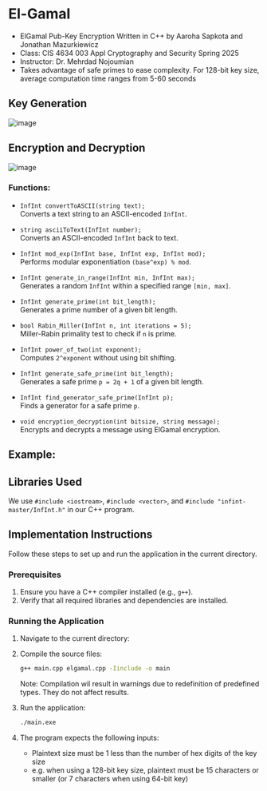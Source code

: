 # El-Gamal
 - ElGamal Pub-Key Encryption Written in C++ by Aaroha Sapkota and Jonathan Mazurkiewicz
 - Class: CIS 4634 003 Appl Cryptography and Security Spring 2025
 - Instructor: Dr. Mehrdad Nojoumian
 - Takes advantage of safe primes to ease complexity. For 128-bit key size, average computation time ranges from 5-60 seconds 

## Key Generation
![image](https://github.com/user-attachments/assets/5b0b3f40-b632-4174-b857-1cd8634f7d1a)

## Encryption and Decryption
![image](https://github.com/user-attachments/assets/ead2b56e-7e4b-4847-a5f4-caf883f20f08)

### Functions:

- `InfInt convertToASCII(string text);`  
  Converts a text string to an ASCII-encoded `InfInt`.

- `string asciiToText(InfInt number);`  
  Converts an ASCII-encoded `InfInt` back to text.

- `InfInt mod_exp(InfInt base, InfInt exp, InfInt mod);`  
  Performs modular exponentiation `(base^exp) % mod`.

- `InfInt generate_in_range(InfInt min, InfInt max);`  
  Generates a random `InfInt` within a specified range `[min, max]`.

- `InfInt generate_prime(int bit_length);`  
  Generates a prime number of a given bit length.

- `bool Rabin_Miller(InfInt n, int iterations = 5);`  
  Miller-Rabin primality test to check if `n` is prime.

- `InfInt power_of_two(int exponent);`  
  Computes `2^exponent` without using bit shifting.

- `InfInt generate_safe_prime(int bit_length);`  
  Generates a safe prime `p = 2q + 1` of a given bit length.

- `InfInt find_generator_safe_prime(InfInt p);`  
  Finds a generator for a safe prime `p`.

- `void encryption_decryption(int bitsize, string message);`  
  Encrypts and decrypts a message using ElGamal encryption.


## Example:


## Libraries Used
We use `#include <iostream>`, `#include <vector>`, and `#include "infint-master/InfInt.h"` in our C++ program.


## Implementation Instructions

Follow these steps to set up and run the application in the current directory.

### Prerequisites
1. Ensure you have a C++ compiler installed (e.g., `g++`).
2. Verify that all required libraries and dependencies are installed.

### Running the Application
1. Navigate to the current directory:

2. Compile the source files:
    ```bash
    g++ main.cpp elgamal.cpp -Iinclude -o main
    ```
    Note: Compilation wil result in warnings due to redefinition of predefined types. They do not affect results.

3. Run the application:
    ```bash
    ./main.exe
    ```

4. The program expects the following inputs:
      - Plaintext size must be 1 less than the number of hex digits of the key size
      - e.g. when using a 128-bit key size, plaintext must be 15 characters or smaller (or 7 characters when using 64-bit key)



